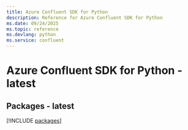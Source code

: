 ```yaml
---
title: Azure Confluent SDK for Python
description: Reference for Azure Confluent SDK for Python
ms.date: 09/24/2025
ms.topic: reference
ms.devlang: python
ms.service: confluent
---
```

# Azure Confluent SDK for Python - latest
## Packages - latest
[!INCLUDE [packages](confluent-index.md)]
